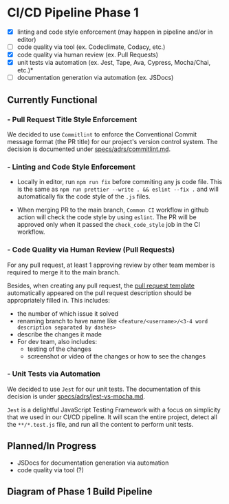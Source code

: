 # CI/CD Pipeline Phase 1

- [x] linting and code style enforcement (may happen in pipeline and/or in editor)
- [ ] code quality via tool  (ex. Codeclimate, Codacy, etc.)
- [x] code quality via human review (ex. Pull Requests)
- [x] unit tests via automation (ex. Jest, Tape, Ava, Cypress, Mocha/Chai, etc.)*
- [ ] documentation generation via automation (ex. JSDocs)

## Currently Functional 

### - Pull Request Title Style Enforcement 
We decided to use `Commitlint` to enforce the Conventional Commit message format (the PR title) for our project's version control system. The decision is documented under [specs/adrs/commitlint.md](../../specs/adrs/commitlint.md). 

### - Linting and Code Style Enforcement
- Locally in editor, run `npm run fix` before commiting any js code file. This is the same as `npm run prettier --write . && eslint --fix .` and will automatically fix the code style of the `.js` files. 

- When merging PR to the main branch, `Common CI` workflow in github action will check the code style by using `eslint`. The PR will be approved only when it passed the `check_code_style` job in the CI workflow. 

### - Code Quality via Human Review (Pull Requests)
For any pull request, at least 1 approving review by other team member is required to merge it to the main branch.

Besides, when creating any pull request, the [pull request template](../../docs/pull_request_template.md) automatically appeared on the pull request description should be appropriately filled in. This includes: 
- the number of which issue it solved
- renaming branch to have name like `<feature/<username>/<3-4 word description separated by dashes>`
- describe the changes it made
- For dev team, also includes: 
  - testing of the changes
  - screenshot or video of the changes or how to see the changes

### - Unit Tests via Automation
We decided to use `Jest` for our unit tests. The documentation of this decision is under [specs/adrs/jest-vs-mocha.md](../../specs/adrs/jest-vs-mocha.md). 

`Jest` is a delightful JavaScript Testing Framework with a focus on simplicity that we used in our CI/CD pipeline. It will scan the entire project, detect all the `**/*.test.js` file, and run all the content to perform unit tests. 

## Planned/In Progress 
- JSDocs for documentation generation via automation
- code quality via tool (?)

## Diagram of Phase 1 Build Pipeline

